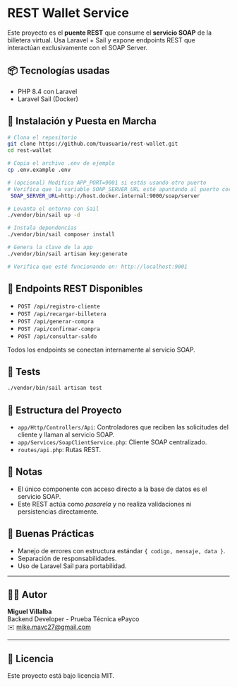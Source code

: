 # REST Wallet Service

Este proyecto es el **puente REST** que consume el **servicio SOAP** de la billetera virtual. Usa Laravel + Sail y expone endpoints REST que interactúan exclusivamente con el SOAP Server.

## 📦 Tecnologías usadas

- PHP 8.4 con Laravel
- Laravel Sail (Docker)


## 🚀 Instalación y Puesta en Marcha

```bash
# Clona el repositorio
git clone https://github.com/tuusuario/rest-wallet.git
cd rest-wallet

# Copia el archivo .env de ejemplo
cp .env.example .env

# (opcional) Modifica APP_PORT=9001 si estás usando otro puerto
# Verifica que la variable SOAP_SERVER_URL esté apuntando al puerto correcto, por defecto:
 SOAP_SERVER_URL=http://host.docker.internal:9000/soap/server

# Levanta el entorno con Sail
./vendor/bin/sail up -d

# Instala dependencias
./vendor/bin/sail composer install

# Genera la clave de la app
./vendor/bin/sail artisan key:generate

# Verifica que esté funcionando en: http://localhost:9001
```

## 📡 Endpoints REST Disponibles

- `POST /api/registro-cliente`
- `POST /api/recargar-billetera`
- `POST /api/generar-compra`
- `POST /api/confirmar-compra`
- `POST /api/consultar-saldo`

Todos los endpoints se conectan internamente al servicio SOAP.

## 🧪 Tests

```bash
./vendor/bin/sail artisan test
```

## 📁 Estructura del Proyecto

- `app/Http/Controllers/Api`: Controladores que reciben las solicitudes del cliente y llaman al servicio SOAP.
- `app/Services/SoapClientService.php`: Cliente SOAP centralizado.
- `routes/api.php`: Rutas REST.

## 📝 Notas

- El único componente con acceso directo a la base de datos es el servicio SOAP.
- Este REST actúa como *pasarela* y no realiza validaciones ni persistencias directamente.

## 🧠 Buenas Prácticas

- Manejo de errores con estructura estándar `{ codigo, mensaje, data }`.
- Separación de responsabilidades.
- Uso de Laravel Sail para portabilidad.

---

## 🧑‍💻 Autor

**Miguel Villalba**  
Backend Developer - Prueba Técnica ePayco  
✉️ mike.mavc27@gmail.com

---

## 📄 Licencia

Este proyecto está bajo licencia MIT.
